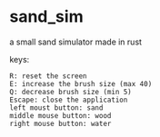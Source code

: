 # sand_sim

a small sand simulator made in rust

keys:
```
R: reset the screen
E: increase the brush size (max 40)
Q: decrease brush size (min 5)
Escape: close the application
left moust button: sand
middle mouse button: wood
right mouse button: water
```

